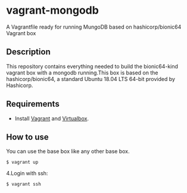 # vagrant-mongodb
A Vagrantfile ready for running  MungoDB based on hashicorp/bionic64 Vagrant box


## Description
This repository contains everything needed to build the bionic64-kind vagrant box with a mongodb running.This box is based on the hashicorp/bionic64, a standard Ubuntu 18.04 LTS 64-bit provided by Hashicorp.


## Requirements

- Install [Vagrant](https://www.vagrantup.com/docs/installation) and [Virtualbox](https://www.vagrantup.com/docs/providers/virtualbox).

## How to use

You can use the base box like any other base box. 

```
$ vagrant up
```

4.Login with ssh:
```
$ vagrant ssh
```


